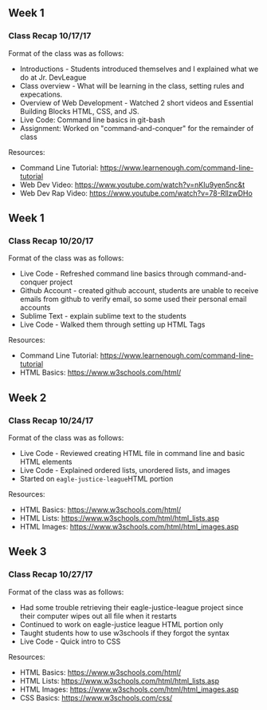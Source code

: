 ## Week 1 
### Class Recap 10/17/17
Format of the class was as follows:
* Introductions - Students introduced themselves and I explained what we do at Jr. DevLeague
* Class overview - What will be learning in the class, setting rules and expecations.
* Overview of Web Development - Watched 2 short videos and Essential Building Blocks HTML, CSS, and JS.
* Live Code: Command line basics in git-bash
* Assignment: Worked on "command-and-conquer" for the remainder of class

Resources:
* Command Line Tutorial: https://www.learnenough.com/command-line-tutorial
* Web Dev Video: https://www.youtube.com/watch?v=nKIu9yen5nc&t
* Web Dev Rap Video: https://www.youtube.com/watch?v=78-RllzwDHo

## Week 1 
### Class Recap 10/20/17
Format of the class was as follows:
* Live Code - Refreshed command line basics through command-and-conquer project
* Github Account - created github account, students are unable to receive emails from github to verify email, so some used their personal email accounts 
* Sublime Text - explain sublime text to the students
* Live Code - Walked them through setting up HTML Tags

Resources:
* Command Line Tutorial: https://www.learnenough.com/command-line-tutorial
* HTML Basics: https://www.w3schools.com/html/


## Week 2 
### Class Recap 10/24/17
Format of the class was as follows:
* Live Code - Reviewed creating HTML file in command line and basic HTML elements
* Live Code - Explained ordered lists, unordered lists, and images
* Started on `eagle-justice-league`HTML portion

Resources:
* HTML Basics: https://www.w3schools.com/html/
* HTML Lists: https://www.w3schools.com/html/html_lists.asp
* HTML Images: https://www.w3schools.com/html/html_images.asp

## Week 3 
### Class Recap 10/27/17
Format of the class was as follows:
* Had some trouble retrieving their eagle-justice-league project since their computer wipes out all file when it restarts
* Continued to work on eagle-justice league HTML portion only
* Taught students how to use w3schools if they forgot the syntax
* Live Code - Quick intro to CSS

Resources:
* HTML Basics: https://www.w3schools.com/html/
* HTML Lists: https://www.w3schools.com/html/html_lists.asp
* HTML Images: https://www.w3schools.com/html/html_images.asp
* CSS Basics: https://www.w3schools.com/css/
